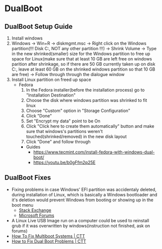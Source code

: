 # DualBoot
## DualBoot Setup Guide
1. Install windows
2. Windows -> Win+R -> diskmgmt.msc -> Right click on the Windows partition(!!! Disk C:, NOT any other partition !!!) -> Shrink Volume -> Type in the new shrinked(smaller) size for the Windows partition to free up space for Linux(make sure that at least 10 GB are left free on windows parition after shrinkage, so if there are 50 GB currently taken up on disk C:, leave at least 60 GB on the shrinked windows partition so that 10 GB are free) -> Follow through through the dialogue window
3. Install Linux partition on freed up space
	* Fedora
		1. In the Fedora installer(before the installation process) go to "Installation Destination"
		2. Choose the disk where windows partition was shrinked to fit linux
		3. Choose "Custom" option in "Storage Configuration"
		4. Click "Done"
		5. Set "Encrypt my data" point to be On
		6. Click "Click here to create them automatically" button and make sure that windows's partitions weren't touched(shrinked/removed) in the new disk layout
		7. Click "Done" and follow through
		* Guides
			* https://www.tecmint.com/install-fedora-with-windows-dual-boot/
			* https://youtu.be/b0gFfm2p25E


## DualBoot Fixes
* Fixing problems in case Windows' EFI partition was accidentaly deleted, during installation of Linux, which is basically a Windows bootloader and it's deletion would prevent Windows from booting or showing up in the boot menu
	* [Stack Exchange](https://unix.stackexchange.com/questions/671607/deleted-the-windows-efi-partition-what-to-do)
	* [Microsoft Forums](https://answers.microsoft.com/en-us/windows/forum/all/accidentally-deleted-windows-10-boot-partition-how/181745f9-3303-4968-9851-5c213db9c89c)
* A Linux Live USB Image run on a computer could be used to reinstall grub if it was overwritten by windows(instruction not finished, ask on forums)
* [How To Fix Multiboot Systems | CTT](https://youtu.be/3oQfnNhk7qU)
* [How to Fix Dual Boot Problems | CTT](https://youtu.be/gEB6JEYZekE)
